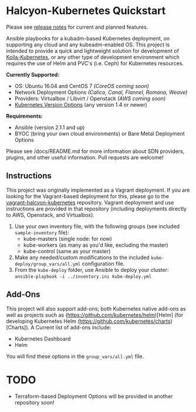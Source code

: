 # Halcyon-Kubernetes Quickstart
Please see [release notes](https://github.com/att-comdev/halcyon-kubernetes/releases) for current and planned features.

Ansible playbooks for a kubadm-based Kubernetes deployment, on supporting any cloud and any kubeadm-enabled OS. This project is intended to provide a quick and lightweight solution for development of [Kolla-Kubernetes](http://docs.openstack.org/developer/kolla-kubernetes/quickstart.html), or any other type of development environment which requires the use of Helm and PVC's (i.e. Ceph) for Kubernetes resources.

**Currently Supported:**

  * OS: Ubuntu 16.04 and CentOS 7 *(CoreOS coming soon)*
  * Network Deployment Options  *(Calico, Canal, Flannel, Romana, Weave)*
  * Providers: Virtualbox / Libvirt / Openstack *(AWS coming soon)*
  * [Kubernetes Version Options](https://github.com/kubernetes/kubernetes/releases) (any version  1.4 or newer)

**Requirements:**

  * Ansible (version 2.1.1 and up)
  * BYOC (bring your own cloud environments) or Bare Metal Deployment Options

Please see /docs/README.md for more information about SDN providers, plugins, and other useful information. Pull requests are welcome!


## Instructions
This project was originally implemented as a Vagrant deployment. If you are looking for the Vagrant-based deployment for this, please go to the [vagrant-halcyon-kubernetes](https://github.com/att-comdev/halcyon-vagrant-kubernetes) repository. Vagrant deployment and use instructions are provided in that repository (including deployments directly to AWS, Openstack, and Virtualbox).

1. Use your own inventory file, with the following groups (see included `sample-inventory` file):
    - kube-masters (single node: for now)
    - kube-workers (as many as you'd like, excluding the master)
    - kube-control (same as your master)
2. Make any needed/custom modifications to the included `kube-deploy/group_vars/all.yml` configuration file.
2. From the `kube-deploy` folder, use Ansible to deploy your cluster: `ansible-playbook -i ../inventory.ini kube-deploy.yml`


## Add-Ons
This project will also support add-ons; both Kubernetes native add-ons as well as projects such as (https://github.com/kubernetes/helm)[Helm] (for developing Kubernetes Helm (https://github.com/kubernetes/charts)[Charts]). A Current list of add-ons include:

  - Kubernetes Dashboard
  - Helm

You will find these options in the `group_vars/all.yml` file.

# TODO

* Terraform-based Deployment Options will be provided in another repository soon!
